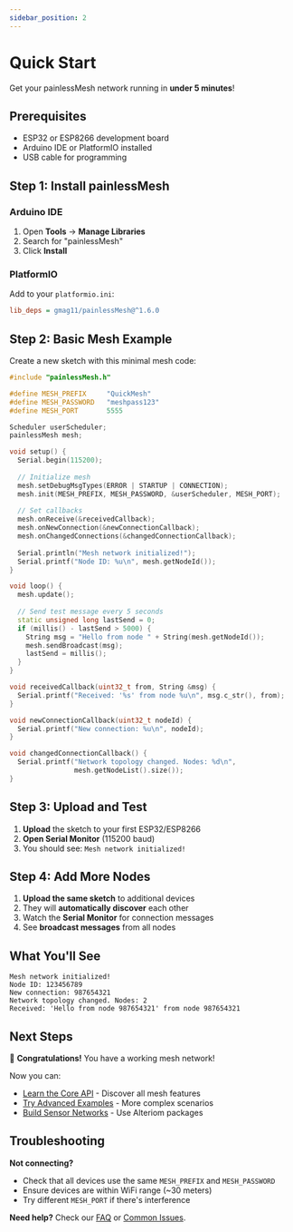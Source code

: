 ```yaml
---
sidebar_position: 2
---
```


# Quick Start

Get your painlessMesh network running in **under 5 minutes**!

## Prerequisites

- ESP32 or ESP8266 development board
- Arduino IDE or PlatformIO installed
- USB cable for programming

## Step 1: Install painlessMesh

### Arduino IDE
1. Open **Tools** → **Manage Libraries**
2. Search for "painlessMesh"
3. Click **Install**

### PlatformIO
Add to your `platformio.ini`:
```ini
lib_deps = gmag11/painlessMesh@^1.6.0
```

## Step 2: Basic Mesh Example

Create a new sketch with this minimal mesh code:

```cpp title="quick_mesh.ino"
#include "painlessMesh.h"

#define MESH_PREFIX     "QuickMesh"
#define MESH_PASSWORD   "meshpass123"
#define MESH_PORT       5555

Scheduler userScheduler;
painlessMesh mesh;

void setup() {
  Serial.begin(115200);
  
  // Initialize mesh
  mesh.setDebugMsgTypes(ERROR | STARTUP | CONNECTION);
  mesh.init(MESH_PREFIX, MESH_PASSWORD, &userScheduler, MESH_PORT);
  
  // Set callbacks
  mesh.onReceive(&receivedCallback);
  mesh.onNewConnection(&newConnectionCallback);
  mesh.onChangedConnections(&changedConnectionCallback);
  
  Serial.println("Mesh network initialized!");
  Serial.printf("Node ID: %u\n", mesh.getNodeId());
}

void loop() {
  mesh.update();
  
  // Send test message every 5 seconds
  static unsigned long lastSend = 0;
  if (millis() - lastSend > 5000) {
    String msg = "Hello from node " + String(mesh.getNodeId());
    mesh.sendBroadcast(msg);
    lastSend = millis();
  }
}

void receivedCallback(uint32_t from, String &msg) {
  Serial.printf("Received: '%s' from node %u\n", msg.c_str(), from);
}

void newConnectionCallback(uint32_t nodeId) {
  Serial.printf("New connection: %u\n", nodeId);
}

void changedConnectionCallback() {
  Serial.printf("Network topology changed. Nodes: %d\n", 
                mesh.getNodeList().size());
}
```

## Step 3: Upload and Test

1. **Upload** the sketch to your first ESP32/ESP8266
2. **Open Serial Monitor** (115200 baud)
3. You should see: `Mesh network initialized!`

## Step 4: Add More Nodes

1. **Upload the same sketch** to additional devices
2. They will **automatically discover** each other
3. Watch the **Serial Monitor** for connection messages
4. See **broadcast messages** from all nodes

## What You'll See

```
Mesh network initialized!
Node ID: 123456789
New connection: 987654321
Network topology changed. Nodes: 2
Received: 'Hello from node 987654321' from node 987654321
```

## Next Steps

🎉 **Congratulations!** You have a working mesh network!

Now you can:
- [Learn the Core API](../api/core-api) - Discover all mesh features
- [Try Advanced Examples](../tutorials/basic-examples) - More complex scenarios
- [Build Sensor Networks](../alteriom/packages) - Use Alteriom packages

## Troubleshooting

**Not connecting?**
- Check that all devices use the same `MESH_PREFIX` and `MESH_PASSWORD`
- Ensure devices are within WiFi range (~30 meters)
- Try different `MESH_PORT` if there's interference

**Need help?** Check our [FAQ](../troubleshooting/faq) or [Common Issues](../troubleshooting/common-issues).